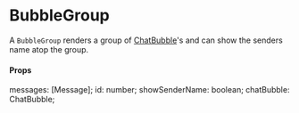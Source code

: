 # BubbleGroup

A `BubbleGroup` renders a group of [ChatBubble](../ChatBubble)'s and can show the senders name atop the group.

#### Props

messages: [Message];
id: number;
showSenderName: boolean;
chatBubble: ChatBubble;
